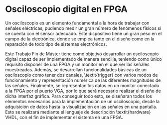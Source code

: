 # Osciloscopio digital en FPGA

Un osciloscopio es un elemento fundamental a la hora de trabajar con señales eléctricas, pudiendo medir un gran número de fenómenos físicos si se cuenta con el sensor adecuado. Este dispositivo tiene un gran peso en el campo de la electrónica, donde se emplea tanto en el diseño como en la reparación de todo tipo de sistemas electrónicos.

Este Trabajo Fin de Máster tiene como objetivo desarrollar un osciloscopio digital capaz de ser implementado de manera sencilla, teniendo como único requisito disponer de una FPGA y un monitor en el que ver las señales muestreadas. Además, se desarrollan funcionalidades básicas de un osciloscopio como tener dos canales, \textit{trigger} con varios modos de funcionamiento y representación numérica de las diferentes magnitudes de las señales. Finalmente, se representan los datos en un monitor conectado a la FPGA por el puerto VGA, por lo que será necesario realizar el diseño de dicha interfaz gráfica. Para conseguir todo esto, se diseñaran todos los elementos necesarios para la implementación de un osciloscopio, desde la adquisición de datos hasta la visualización en las señales en una pantalla. Esto se realizará mediante el lenguaje de descripción \textit{hardware} VHDL, con el fin de implementar el sistema en una FPGA.
